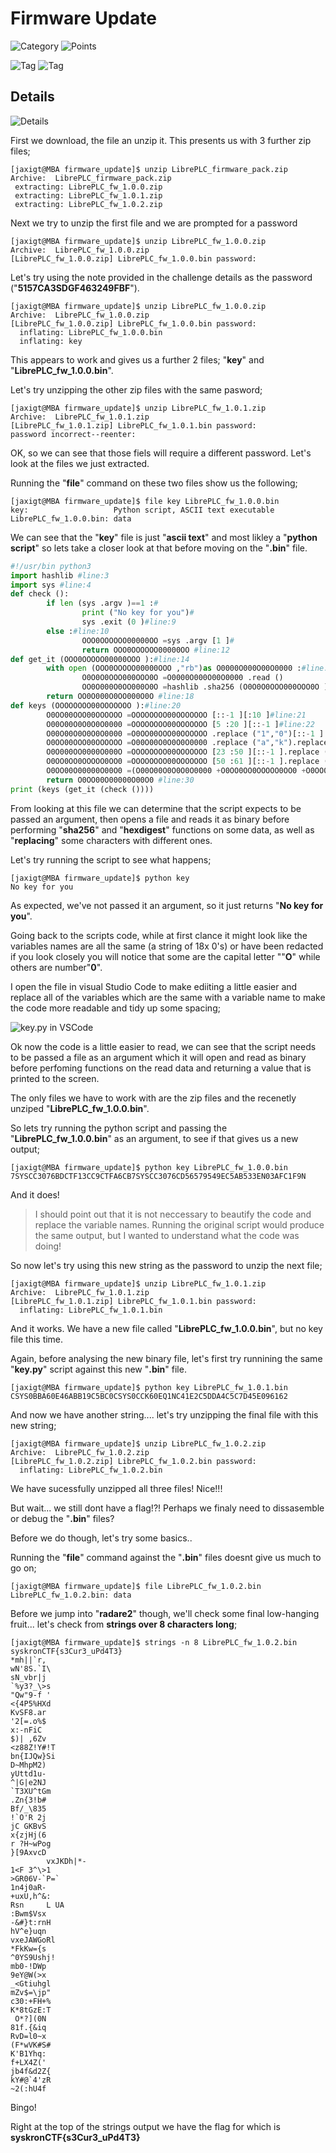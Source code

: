 # Firmware Update

![Category](http://img.shields.io/badge/Category-Friday-orange?style=for-the-badge) ![Points](http://img.shields.io/badge/Points-500-brightgreen?style=for-the-badge)

![Tag](https://img.shields.io/badge/Tag-reverse%20engineering-blue?style=plastic) ![Tag](https://img.shields.io/badge/Tag-crypto%-blue?style=plastic)


## Details

![Details](images/firmware_update_details.png)

First we download, the file an unzip it. 
This presents us with 3 further zip files;

```
[jaxigt@MBA firmware_update]$ unzip LibrePLC_firmware_pack.zip
Archive:  LibrePLC_firmware_pack.zip
 extracting: LibrePLC_fw_1.0.0.zip   
 extracting: LibrePLC_fw_1.0.1.zip   
 extracting: LibrePLC_fw_1.0.2.zip 
 ```

Next we try to unzip the first file and we are prompted for a password 

```
[jaxigt@MBA firmware_update]$ unzip LibrePLC_fw_1.0.0.zip 
Archive:  LibrePLC_fw_1.0.0.zip
[LibrePLC_fw_1.0.0.zip] LibrePLC_fw_1.0.0.bin password: 
```

Let's try using the note provided in the challenge details as the password ("**5157CA3SDGF463249FBF**").

```
[jaxigt@MBA firmware_update]$ unzip LibrePLC_fw_1.0.0.zip 
Archive:  LibrePLC_fw_1.0.0.zip
[LibrePLC_fw_1.0.0.zip] LibrePLC_fw_1.0.0.bin password: 
  inflating: LibrePLC_fw_1.0.0.bin   
  inflating: key                     
```

This appears to work and gives us a further 2 files; "**key**" and "**LibrePLC_fw_1.0.0.bin**".

Let's try unzipping the other zip files with the same pasword;

```
[jaxigt@MBA firmware_update]$ unzip LibrePLC_fw_1.0.1.zip 
Archive:  LibrePLC_fw_1.0.1.zip
[LibrePLC_fw_1.0.1.zip] LibrePLC_fw_1.0.1.bin password: 
password incorrect--reenter: 
```

OK, so we can see that those fiels will require a different password. Let's look at the  files we just extracted.

Running the "**file**" command on these two files show us the following;

```
[jaxigt@MBA firmware_update]$ file key LibrePLC_fw_1.0.0.bin 
key:                   Python script, ASCII text executable
LibrePLC_fw_1.0.0.bin: data
```

We can see that the "**key**" file is just "**ascii text**" and most likley a "**python script**" so lets take a closer look at that before moving on the "**.bin**" file.

```python
#!/usr/bin python3
import hashlib #line:3
import sys #line:4
def check ():
        if len (sys .argv )==1 :#
                print ("No key for you")#
                sys .exit (0 )#line:9
        else :#line:10
                OOO0OOOOOO00000OO =sys .argv [1 ]#
                return OOO0OOOOOO00000OO #line:12
def get_it (OOO0OOOOO00000OOO ):#line:14
        with open (OOO0OOOOO00000OOO ,"rb")as O0000O000O00O0000 :#line:15
                O0O0O0OOO000OOO0O =O0000O000O00O0000 .read ()
                OO0O000O0OO000O0O =hashlib .sha256 (O0O0O0OOO000OOO0O ).hexdigest ()
        return OO0O000O0OO000O0O #line:18
def keys (OOOOOOOO00OOOOOOO ):#line:20
        O0OO00OOO00OOOOOO =OOOOOOOO00OOOOOOO [::-1 ][:10 ]#line:21
        O00O00O0O0O0O0000 =OOOOOOOO00OOOOOOO [5 :20 ][::-1 ]#line:22
        O00O00O0O0O0O0000 =O0OO00OOO00OOOOOO .replace ("1","0")[::-1 ].replace ("9","sys")#
        O0OO00OOO00OOOOOO =O00O00O0O0O0O0000 .replace ("a","k").replace ("4","q").replace ("b","c").replace ("5","kron")#line:24
        O0O000OO0000O000O =OOOOOOOO00OOOOOOO [23 :50 ][::-1 ].replace ("8","n")
        O0OO0OO0OOOOO0OO0 =OOOOOOOO00OOOOOOO [50 :61 ][::-1 ].replace ("7","ctf")#
        O0OO00O00000O00O0 =(O00O00O0O0O0O0000 +O0OO0OO0OOOOO0OO0 +O0OO00OOO00OOOOOO +O0O000OO0000O000O ).upper ()#
        return O0OO00O00000O00O0 #line:30
print (keys (get_it (check ())))
```

From looking at this file we can determine that the script expects to be passed an argument, then opens a file and reads it as binary before performing "**sha256**" and "**hexdigest**" functions on some data, as well as "**replacing**" some characters with different ones.

Let's try running the script to see what happens;

```
[jaxigt@MBA firmware_update]$ python key
No key for you
```

As expected, we've not passed it an argument, so it just returns "**No key for you**".

Going back to the scripts code, while at first clance it might look like the variables names are all the same (a string of 18x 0's) or have been redacted if you look closely you will notice that some are the capital letter ""**O**" while others are number"**0**". 

I open the file in visual Studio Code to make ediiting a little easier and replace all of the variables which are the same with a variable name to make the code more readable and tidy up some spacing;

![key.py in VSCode](images/firmware_update_vscode.png)

Ok now the code is a little easier to read, we can see that the script needs to be passed a file as an argument which it will open and read as binary before perfoming functions on the read data and returning a value that is printed to the screen.

The only files we have to work with are the zip files and the recenetly unziped "**LibrePLC_fw_1.0.0.bin**".

So lets try running the python script and passing the "**LibrePLC_fw_1.0.0.bin**" as an argument, to see if that gives us a new output;

```
[jaxigt@MBA firmware_update]$ python key LibrePLC_fw_1.0.0.bin 
7SYSCC3076BDCTF13CC9CTFA6CB7SYSCC3076CD56579549EC5AB533EN03AFC1F9N
```

And it does!

> I should point out that it is not neccessary to beautify the code and replace the variable names. Running the original script would produce the same output, but I wanted to understand what the code was doing!

So now let's try using this new string as the password to unzip the next file;

```
[jaxigt@MBA firmware_update]$ unzip LibrePLC_fw_1.0.1.zip 
Archive:  LibrePLC_fw_1.0.1.zip
[LibrePLC_fw_1.0.1.zip] LibrePLC_fw_1.0.1.bin password: 
  inflating: LibrePLC_fw_1.0.1.bin  
```

And it works. We have a new file called "**LibrePLC_fw_1.0.0.bin**", but no key file this time.

Again, before analysing the new binary file, let's first try runnining the same "**key.py**" script against this new "**.bin**" file.

```
[jaxigt@MBA firmware_update]$ python key LibrePLC_fw_1.0.1.bin 
CSYS0BBA60E46ABB19C5BC0CSYS0CCK60EQ1NC41E2C5DDA4C5C7D45E096162
```

And now we have another string.... let's try unzipping the final file with this new string;

```
[jaxigt@MBA firmware_update]$ unzip LibrePLC_fw_1.0.2.zip 
Archive:  LibrePLC_fw_1.0.2.zip
[LibrePLC_fw_1.0.2.zip] LibrePLC_fw_1.0.2.bin password: 
  inflating: LibrePLC_fw_1.0.2.bin 
```

We have sucessfully unzipped all three files! Nice!!!

But wait... we still dont have a flag!?! Perhaps we finaly need to dissasemble or debug the "**.bin**" files?

Before we do though, let's try some basics..

Running the "**file**" command against the "**.bin**" files doesnt give us much to go on;

```
[jaxigt@MBA firmware_update]$ file LibrePLC_fw_1.0.2.bin 
LibrePLC_fw_1.0.2.bin: data
```

Before we jump into "**radare2**" though, we'll check some final low-hanging fruit... let's check from **strings over 8 characters long**;

```
[jaxigt@MBA firmware_update]$ strings -n 8 LibrePLC_fw_1.0.2.bin 
syskronCTF{s3Cur3_uPd4T3}
*mh||`r,
wN'8S.`I\
sN_vbr|j
`%y3?_\>s
"Qw"9-f '
<{4P5%HXd
KvSF8.ar
'2[=.o%$
x:-nFiC 
$)| ,6Zv
<z88Z!Y#!T
bn{IJQw}Si
D~MhpM2)
yUttd1u-
^|G|e2NJ
`T3XU^tGm
.Zn{3!b#
Bf/_\835
!`O'R 2j
jC GKBvS
x{zjHj(6
r ?H~wPog
}[9AxvcD
        vxJKDh|*-
1<F 3^\>1
>GR06V-`P=`
1n4j0aR-
+uxU,h^&:
Rsn     L UA
:Bwm$Vsx
-&#}t:rnH
hV^e}uqn
vxeJAWGoRl
*FkKw={s
^0YS9Ushj!
mb0-!DWp
9eY@W(>x
_<Gtiuhgl
mZv$=\jp"
c30:+FH+%
K*8tGzE:T
 O*?](0N
81f.{&iq
RvD=l0~x
(F*wVK#S#
K'B1Yhq:
f+LX4Z('
jb4f&d2Z{
kY#@`4'zR
~2(:hU4f
```

Bingo!

Right at the top of the strings output we have the flag for which is **syskronCTF{s3Cur3_uPd4T3}**
